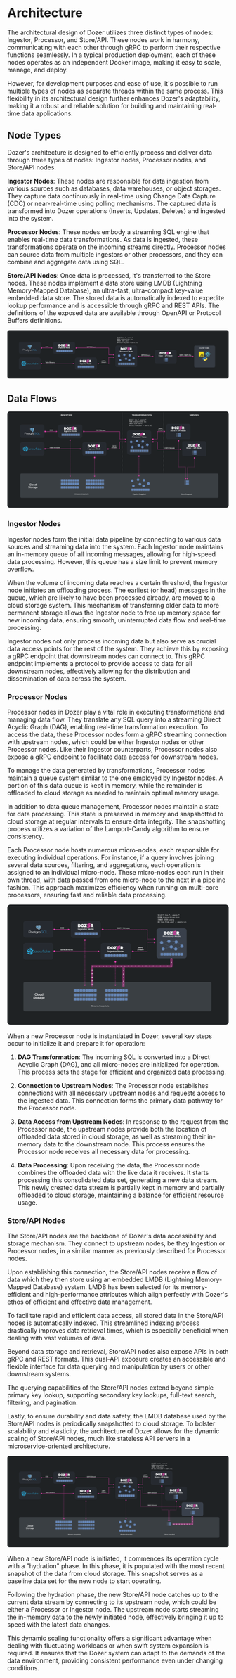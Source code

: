 
# Architecture

The architectural design of Dozer utilizes three distinct types of nodes: Ingestor, Processor, and Store/API. These nodes work in harmony, communicating with each other through gRPC to perform their respective functions seamlessly. In a typical production deployment, each of these nodes operates as an independent Docker image, making it easy to scale, manage, and deploy.

However, for development purposes and ease of use, it's possible to run multiple types of nodes as separate threads within the same process. This flexibility in its architectural design further enhances Dozer's adaptability, making it a robust and reliable solution for building and maintaining real-time data applications. 

## Node Types
Dozer's architecture is designed to efficiently process and deliver data through three types of nodes: Ingestor nodes, Processor nodes, and Store/API nodes. 

**Ingestor Nodes**: These nodes are responsible for data ingestion from various sources such as databases, data warehouses, or object storages. They capture data continuously in real-time using Change Data Capture (CDC) or near-real-time using polling mechanisms. The captured data is transformed into Dozer operations (Inserts, Updates, Deletes) and ingested into the system.

**Processor Nodes**: These nodes embody a streaming SQL engine that enables real-time data transformations. As data is ingested, these transformations operate on the incoming streams directly. Processor nodes can source data from multiple ingestors or other processors, and they can combine and aggregate data using SQL.

**Store/API Nodes**: Once data is processed, it's transferred to the Store nodes. These nodes implement a data store using LMDB (Lightning Memory-Mapped Database), an ultra-fast, ultra-compact key-value embedded data store. The stored data is automatically indexed to expedite lookup performance and is accessible through gRPC and REST APIs. The definitions of the exposed data are available through OpenAPI or Protocol Buffers definitions.

![Dozer Architecture](./architecture/arch.svg)

## Data Flows

![Dozer Architecture](./architecture/e2e.svg)

### Ingestor Nodes
Ingestor nodes form the initial data pipeline by connecting to various data sources and streaming data into the system. Each Ingestor node maintains an in-memory queue of all incoming messages, allowing for high-speed data processing. However, this queue has a size limit to prevent memory overflow. 

When the volume of incoming data reaches a certain threshold, the Ingestor node initiates an offloading process. The earliest (or head) messages in the queue, which are likely to have been processed already, are moved to a cloud storage system. This mechanism of transferring older data to more permanent storage allows the Ingestor node to free up memory space for new incoming data, ensuring smooth, uninterrupted data flow and real-time processing.

Ingestor nodes not only process incoming data but also serve as crucial data access points for the rest of the system. They achieve this by exposing a gRPC endpoint that downstream nodes can connect to. This gRPC endpoint implements a protocol to provide access to data for all downstream nodes, effectively allowing for the distribution and dissemination of data across the system.

### Processor Nodes
Processor nodes in Dozer play a vital role in executing transformations and managing data flow. They translate any SQL query into a streaming Direct Acyclic Graph (DAG), enabling real-time transformation execution. To access the data, these Processor nodes form a gRPC streaming connection with upstream nodes, which could be either Ingestor nodes or other Processor nodes. Like their Ingestor counterparts, Processor nodes also expose a gRPC endpoint to facilitate data access for downstream nodes.

To manage the data generated by transformations, Processor nodes maintain a queue system similar to the one employed by Ingestor nodes. A portion of this data queue is kept in memory, while the remainder is offloaded to cloud storage as needed to maintain optimal memory usage.

In addition to data queue management, Processor nodes maintain a state for data processing. This state is preserved in memory and snapshotted to cloud storage at regular intervals to ensure data integrity. The snapshotting process utilizes a variation of the Lamport-Candy algorithm to ensure consistency.

Each Processor node hosts numerous micro-nodes, each responsible for executing individual operations. For instance, if a query involves joining several data sources, filtering, and aggregations, each operation is assigned to an individual micro-node. These micro-nodes each run in their own thread, with data passed from one micro-node to the next in a pipeline fashion. This approach maximizes efficiency when running on multi-core processors, ensuring fast and reliable data processing.

![Dozer Architecture](./architecture/proc_node_start.svg)

When a new Processor node is instantiated in Dozer, several key steps occur to initialize it and prepare it for operation:

1. **DAG Transformation**: The incoming SQL is converted into a Direct Acyclic Graph (DAG), and all micro-nodes are initialized for operation. This process sets the stage for efficient and organized data processing.

2. **Connection to Upstream Nodes**: The Processor node establishes connections with all necessary upstream nodes and requests access to the ingested data. This connection forms the primary data pathway for the Processor node.

3. **Data Access from Upstream Nodes**: In response to the request from the Processor node, the upstream nodes provide both the location of offloaded data stored in cloud storage, as well as streaming their in-memory data to the downstream node. This process ensures the Processor node receives all necessary data for processing.

4. **Data Processing**: Upon receiving the data, the Processor node combines the offloaded data with the live data it receives. It starts processing this consolidated data set, generating a new data stream. This newly created data stream is partially kept in memory and partially offloaded to cloud storage, maintaining a balance for efficient resource usage.


### Store/API Nodes

The Store/API nodes are the backbone of Dozer's data accessibility and storage mechanism. They connect to upstream nodes, be they Ingestion or Processor nodes, in a similar manner as previously described for Processor nodes. 

Upon establishing this connection, the Store/API nodes receive a flow of data which they then store using an embedded LMDB (Lightning Memory-Mapped Database) system. LMDB has been selected for its memory-efficient and high-performance attributes which align perfectly with Dozer's ethos of efficient and effective data management.

To facilitate rapid and efficient data access, all stored data in the Store/API nodes is automatically indexed. This streamlined indexing process drastically improves data retrieval times, which is especially beneficial when dealing with vast volumes of data.

Beyond data storage and retrieval, Store/API nodes also expose APIs in both gRPC and REST formats. This dual-API exposure creates an accessible and flexible interface for data querying and manipulation by users or other downstream systems.

The querying capabilities of the Store/API nodes extend beyond simple primary key lookup, supporting secondary key lookups, full-text search, filtering, and pagination.

Lastly, to ensure durability and data safety, the LMDB database used by the Store/API nodes is periodically snapshotted to cloud storage. To bolster scalability and elasticity, the architecture of Dozer allows for the dynamic scaling of Store/API nodes, much like stateless API servers in a microservice-oriented architecture. 

![Dozer Architecture](./architecture/store_node_start.svg)

When a new Store/API node is initiated, it commences its operation cycle with a "hydration" phase. In this phase, it is populated with the most recent snapshot of the data from cloud storage. This snapshot serves as a baseline data set for the new node to start operating.

Following the hydration phase, the new Store/API node catches up to the current data stream by connecting to its upstream node, which could be either a Processor or Ingestor node. The upstream node starts streaming the in-memory data to the newly initiated node, effectively bringing it up to speed with the latest data changes.

This dynamic scaling functionality offers a significant advantage when dealing with fluctuating workloads or when swift system expansion is required. It ensures that the Dozer system can adapt to the demands of the data environment, providing consistent performance even under changing conditions.